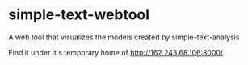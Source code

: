 # simple-text-webtool
A web tool that visualizes the models created by simple-text-analysis

Find it under it's temporary home of http://162.243.68.106:8000/
